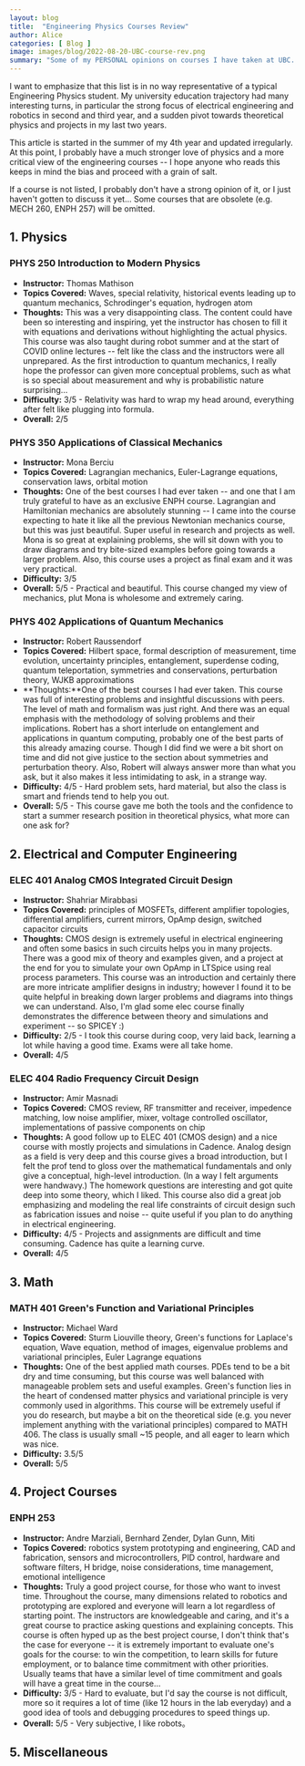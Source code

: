```yaml
---
layout: blog
title:  "Engineering Physics Courses Review"
author: Alice
categories: [ Blog ]
image: images/blog/2022-08-20-UBC-course-rev.png
summary: "Some of my PERSONAL opinions on courses I have taken at UBC. Most of the courses are part of my undergraduate degree in Engineering Physics."
---
```



I want to emphasize that this list is in no way representative of a typical Engineering Physics student. My university education trajectory had many interesting turns, in particular the strong focus of electrical engineering and robotics in second and third year, and a sudden pivot towards theoretical physics and projects in my last two years. 

This article is started in the summer of my 4th year and updated irregularly. At this point, I probably have a much stronger love of physics and a more critical view of the engineering courses -- I hope anyone who reads this keeps in mind the bias and proceed with a grain of salt.

If a course is not listed, I probably don't have a strong opinion of it, or I just haven't gotten to discuss it yet... Some courses that are obsolete (e.g. MECH 260, ENPH 257) will be omitted.


## 1. Physics <a id="sec-phys" name="sec-phys"></a>

### PHYS 250 Introduction to Modern Physics<a id="course-PHYS250"></a>

- **Instructor:** Thomas Mathison
- **Topics Covered:** Waves, special relativity, historical events leading up to quantum mechanics, Schrodinger's equation, hydrogen atom
- **Thoughts:** This was a very disappointing class. The content could have been so interesting and inspiring, yet the instructor has chosen to fill it with equations and derivations without highlighting the actual physics. This course was also taught during robot summer and at the start of COVID online lectures -- felt like the class and the instructors were all unprepared. As the first introduction to quantum mechanics, I really hope the professor can given more conceptual problems, such as what is so special about measurement and why is probabilistic nature surprising...
- **Difficulty:** 3/5 - Relativity was hard to wrap my head around, everything after felt like plugging into formula.
- **Overall:** 2/5


### PHYS 350 Applications of Classical Mechanics<a id="course-PHYS350"></a>

- **Instructor:** Mona Berciu
- **Topics Covered:** Lagrangian mechanics, Euler-Lagrange equations, conservation laws, orbital motion
- **Thoughts:** One of the best courses I had ever taken -- and one that I am truly grateful to have as an exclusive ENPH course. Lagrangian and Hamiltonian mechanics are absolutely stunning -- I came into the course expecting to hate it like all the previous Newtonian mechanics course, but this was just beautiful. Super useful in research and projects as well. Mona is so great at explaining problems, she will sit down with you to draw diagrams and try bite-sized examples before going towards a larger problem. Also, this course uses a project as final exam and it was very practical.
- **Difficulty:** 3/5
- **Overall:** 5/5 - Practical and beautiful. This course changed my view of mechanics, plut Mona is wholesome and extremely caring.



### PHYS 402 Applications of Quantum Mechanics<a id="course-PHYS402"></a>

* **Instructor:** Robert Raussendorf
* **Topics Covered:** Hilbert space, formal description of measurement, time evolution, uncertainty principles, entanglement, superdense coding, quantum teleportation, symmetries and conservations, perturbation theory, WJKB approximations 
* **Thoughts:**One of the best courses I had ever taken. This course was full of interesting problems and insightful discussions with peers. The level of math and formalism was just right. And there was an equal emphasis with the methodology of solving problems and their implications. Robert has a short interlude on entanglement and applications in quantum computing, probably one of the best parts of this already amazing course. Though I did find we were a bit short on time and did not give justice to the section about symmetries and perturbation theory. Also, Robert will always answer more than what you ask, but it also makes it less intimidating to ask, in a strange way.
* **Difficulty:** 4/5 - Hard problem sets, hard material, but also the class is smart and friends tend to help you out.
* **Overall:** 5/5 - This course gave me both the tools and the confidence to start a summer research position in theoretical physics, what more can one ask for?


## 2. Electrical and Computer Engineering <a id="sec-ece"></a>

### ELEC 401 Analog CMOS Integrated Circuit Design <a id="course-ELEC401"></a>

* **Instructor:** Shahriar Mirabbasi
* **Topics Covered:** principles of MOSFETs, different amplifier topologies, differential amplifiers, current mirrors, OpAmp design, switched capacitor circuits
* **Thoughts:** CMOS design is extremely useful in electrical engineering and often some basics in such circuits helps you in many projects. There was a good mix of theory and examples given, and a project at the end for you to simulate your own OpAmp in LTSpice using real process parameters. This course was an introduction and certainly there are more intricate amplifier designs in industry; however I found it to be quite helpful in breaking down larger problems and diagrams into things we can understand. Also, I'm glad some elec course finally demonstrates the difference between theory and simulations and experiment -- so SPICEY :)
* **Difficulty:** 2/5 - I took this course during coop, very laid back, learning a lot while having a good time. Exams were all take home.
* **Overall:** 4/5 


### ELEC 404 Radio Frequency Circuit Design <a id="course-ELEC404"></a>

* **Instructor:** Amir Masnadi
* **Topics Covered:** CMOS review, RF transmitter and receiver, impedence matching, low noise amplifier, mixer, voltage controlled oscillator, implementations of passive components on chip
* **Thoughts:** A good follow up to ELEC 401 (CMOS design) and a nice course with mostly projects and simulations in Cadence. Analog design as a field is very deep and this course gives a broad introduction, but I felt the prof tend to gloss over the mathematical fundamentals and only give a conceptual, high-level introduction. (In a way I felt arguments were handwavy.) The homework questions are interesting and got quite deep into some theory, which I liked. This course also did a great job emphasizing and modeling the real life constraints of circuit design such as fabrication issues and noise -- quite useful if you plan to do anything in electrical engineering.
* **Difficulty:** 4/5 - Projects and assignments are difficult and time consuming. Cadence has quite a learning curve.
* **Overall:** 4/5 


## 3. Math <a id="sec-math"></a>

### MATH 401 Green's Function and Variational Principles <a id="course-MATH401"></a>

* **Instructor:** Michael Ward
* **Topics Covered:** Sturm Liouville theory, Green's functions for Laplace's equation, Wave equation, method of images, eigenvalue problems and variational principles, Euler Lagrange equations
* **Thoughts:** One of the best applied math courses. PDEs tend to be a bit dry and time consuming, but this course was well balanced with manageable problem sets and useful examples. Green's function lies in the heart of condensed matter physics and variational principle is very commonly used in algorithms. This course will be extremely useful if you do research, but maybe a bit on the theoretical side (e.g. you never implement anything with the variational principles) compared to MATH 406. The class is usually small ~15 people, and all eager to learn which was nice.
* **Difficulty:** 3.5/5 
* **Overall:** 5/5 


## 4. Project Courses <a id="sec-proj"></a>

### ENPH 253 <a id="course-ENPH253"></a>

* **Instructor:** Andre Marziali, Bernhard Zender, Dylan Gunn, Miti
* **Topics Covered:** robotics system prototyping and engineering, CAD and fabrication, sensors and microcontrollers, PID control, hardware and software filters, H bridge, noise considerations, time management, emotional intelligence
* **Thoughts:** Truly a good project course, for those who want to invest time. Throughout the course, many dimensions related to robotics and prototyping are explored and everyone will learn a lot regardless of starting point. The instructors are knowledgeable and caring, and it's a great course to practice asking questions and explaining concepts. This course is often hyped up as the best project course, I don't think that's the case for everyone -- it is extremely important to evaluate one's goals for the course: to win the competition, to learn skills for future employment, or to balance time commitment with other priorities. Usually teams that have a similar level of time commitment and goals will have a great time in the course...
* **Difficulty:** 3/5 - Hard to evaluate, but I'd say the course is not difficult, more so it requires a lot of time (like 12 hours in the lab everyday) and a good idea of tools and debugging procedures to speed things up.
* **Overall:** 5/5 - Very subjective, I like robots。


## 5. Miscellaneous <a id="sec-misc"></a>